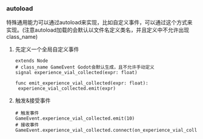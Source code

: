 ### autoload

特殊通用能力可以通过autoload来实现，比如自定义事件，可以通过这个方式来实现。(注意autoload加载的会默认以文件名定义类名，并且定义中不允许出现class_name)

1. 先定义一个全局自定义事件
   ``````Godot
   extends Node
   # class_name GameEvent Godot会默认生成，且不允许手动定义
   signal experience_vial_collected(expr: float)
   
   func emit_experience_vial_collected(expr: float):
   	experience_vial_collected.emit(expr)
   ``````

2. 触发&接受事件

   ``````Godot
   # 触发事件
   GameEvent.experience_vial_collected.emit(10)
   # 接收事件
   GameEvent.experience_vial_collected.connect(on_experience_vial_collected)
   ``````

   


